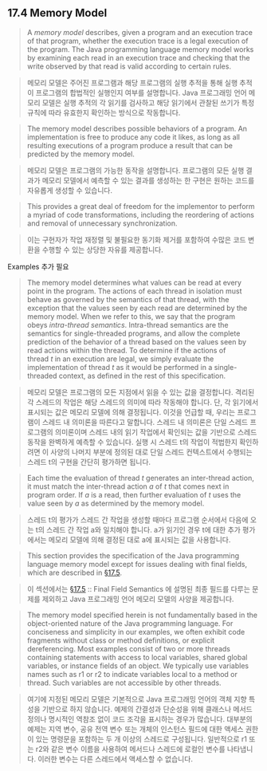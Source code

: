 ## 17.4 Memory Model

>A _memory model_ describes, given a program and an execution trace of that program, whether the execution trace is a legal execution of the program. The Java programming language memory model works by examining each read in an execution trace and checking that the write observed by that read is valid according to certain rules.

> 메모리 모델은 주어진 프로그램과 해당 프로그램의 실행 추적을 통해 실행 추적이 프로그램의 합법적인 실행인지 여부를 설명합니다.
> Java 프로그래밍 언어 메모리 모델은 실행 추적의 각 읽기를 검사하고 해당 읽기에서 관찰된 쓰기가 특정 규칙에 따라 유효한지 확인하는 방식으로 작동합니다.


> The memory model describes possible behaviors of a program. An implementation is free to produce any code it likes, as long as all resulting executions of a program produce a result that can be predicted by the memory model.

> 메모리 모델은 프로그램의 가능한 동작을 설명합니다. 프로그램의 모든 실행 결과가 메모리 모델에서 예측할 수 있는 결과를 생성하는 한 구현은 원하는 코드를 자유롭게 생성할 수 있습니다.

> This provides a great deal of freedom for the implementor to perform a myriad of code transformations, including the reordering of actions and removal of unnecessary synchronization.

> 이는 구현자가 작업 재정렬 및 ​​불필요한 동기화 제거를 포함하여 수많은 코드 변환을 수행할 수 있는 상당한 자유를 제공합니다.


Examples 추가 필요


> The memory model determines what values can be read at every point in the program. The actions of each thread in isolation must behave as governed by the semantics of that thread, with the exception that the values seen by each read are determined by the memory model. When we refer to this, we say that the program obeys _intra-thread semantics_. Intra-thread semantics are the semantics for single-threaded programs, and allow the complete prediction of the behavior of a thread based on the values seen by read actions within the thread. To determine if the actions of thread _t_ in an execution are legal, we simply evaluate the implementation of thread _t_ as it would be performed in a single-threaded context, as defined in the rest of this specification.

> 메모리 모델은 프로그램의 모든 지점에서 읽을 수 있는 값을 결정합니다.
> 격리된 각 스레드의 작업은 해당 스레드의 의미에 따라 작동해야 합니다. 
> 단, 각 읽기에서 표시되는 값은 메모리 모델에 의해 결정됩니다. 이것을 언급할 때, 우리는 프로그램이 스레드 내 의미론을 따른다고 말합니다. 
> 스레드 내 의미론은 단일 스레드 프로그램의 의미론이며 스레드 내의 읽기 작업에서 확인되는 값을 기반으로 스레드 동작을 완벽하게 예측할 수 있습니다. 
> 실행 시 스레드 t의 작업이 적법한지 확인하려면 이 사양의 나머지 부분에 정의된 대로 단일 스레드 컨텍스트에서 수행되는 스레드 t의 구현을 간단히 평가하면 됩니다.


> Each time the evaluation of thread _t_ generates an inter-thread action, it must match the inter-thread action _a_ of _t_ that comes next in program order. If _a_ is a read, then further evaluation of _t_ uses the value seen by _a_ as determined by the memory model.

> 스레드 t의 평가가 스레드 간 작업을 생성할 때마다 프로그램 순서에서 다음에 오는 t의 스레드 간 작업 a와 일치해야 합니다.
> a가 읽기인 경우 t에 대한 추가 평가에서는 메모리 모델에 의해 결정된 대로 a에 표시되는 값을 사용합니다.

> This section provides the specification of the Java programming language memory model except for issues dealing with final fields, which are described in [§17.5](https://docs.oracle.com/javase/specs/jls/se21/html/jls-17.html#jls-17.5).

> 이 섹션에서는 [§17.5](https://docs.oracle.com/javase/specs/jls/se21/html/jls-17.html#jls-17.5) :: Final Field Semantics 에 설명된 최종 필드를 다루는 문제를 제외하고 Java 프로그래밍 언어 메모리 모델의 사양을 제공합니다.

> The memory model specified herein is not fundamentally based in the object-oriented nature of the Java programming language. For conciseness and simplicity in our examples, we often exhibit code fragments without class or method definitions, or explicit dereferencing. Most examples consist of two or more threads containing statements with access to local variables, shared global variables, or instance fields of an object. We typically use variables names such as r1 or r2 to indicate variables local to a method or thread. Such variables are not accessible by other threads.

> 여기에 지정된 메모리 모델은 기본적으로 Java 프로그래밍 언어의 객체 지향 특성을 기반으로 하지 않습니다.
> 예제의 간결성과 단순성을 위해 클래스나 메서드 정의나 명시적인 역참조 없이 코드 조각을 표시하는 경우가 많습니다.
> 대부분의 예제는 지역 변수, 공유 전역 변수 또는 개체의 인스턴스 필드에 대한 액세스 권한이 있는 명령문을 포함하는 두 개 이상의 스레드로 구성됩니다.
> 일반적으로 r1 또는 r2와 같은 변수 이름을 사용하여 메서드나 스레드에 로컬인 변수를 나타냅니다. 이러한 변수는 다른 스레드에서 액세스할 수 없습니다.
